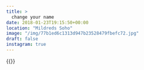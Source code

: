 ```yaml
---
title: >
  change your name
date: 2018-01-23T19:15:50+00:00
location: "Mildreds Soho"
image: "/img/77b1ed6c1313d947b23528479fbefc72.jpg"
draft: false
instagram: true
---
```


{{<photo src="/img/77b1ed6c1313d947b23528479fbefc72.jpg">}}
